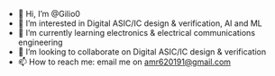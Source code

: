 - 👋 Hi, I’m @Gilio0
- 👀 I’m interested in Digital ASIC/IC design & verification, AI and ML
- 🌱 I’m currently learning electronics & electrical communications engineering
- 💞️ I’m looking to collaborate on Digital ASIC/IC design & verification
- 📫 How to reach me: email me on amr620191@gmail.com
